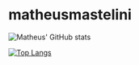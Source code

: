 # matheusmastelini

![Matheus' GitHub stats](https://github-readme-stats.vercel.app/api?username=Amazing512&show_icons=true&theme=radical&count_private=true&theme=dracula)

[![Top Langs](https://github-readme-stats.vercel.app/api/top-langs/?username=Amazing512&layout=compact&theme=dracula)](https://github.com/anuraghazra/github-readme-stats)



